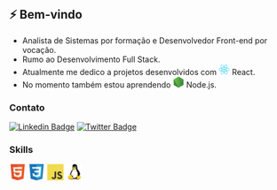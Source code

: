 ## ⚡ Bem-vindo 

- Analista de Sistemas por formação e Desenvolvedor Front-end por vocação.
- Rumo ao Desenvolvimento Full Stack.
- Atualmente me dedico a projetos desenvolvidos com <img src="https://raw.githubusercontent.com/devicons/devicon/master/icons/react/react-original.svg" alt="react" width="20" height="20" style="max-width:100%;"></img> React. 
- No momento também estou aprendendo <img src="https://raw.githubusercontent.com/devicons/devicon/master/icons/nodejs/nodejs-original.svg" alt="nodejs" width="20" height="20" style="max-width:100%;"></img> Node.js.

### Contato

[![Linkedin Badge](https://img.shields.io/badge/-LinkedIn-blue?style=flat-square&logo=Linkedin&logoColor=white&link=https://www.linkedin.com/in/cleverton-neves/)](https://www.linkedin.com/in/cleverton-neves/) [![Twitter Badge](https://img.shields.io/badge/-Twitter-blue?style=flat-square&logo=Twitter&logoColor=white&link=https://twitter.com/clevernvs/)](https://twitter.com/clevernvs)

### Skills 
<img src="https://raw.githubusercontent.com/devicons/devicon/master/icons/html5/html5-original.svg" alt="html" width="30" height="30" style="max-width:100%;"></img>
<img src="https://raw.githubusercontent.com/devicons/devicon/master/icons/css3/css3-original.svg" alt="css" width="30" height="30" style="max-width:100%;"></img>
<img src="https://raw.githubusercontent.com/devicons/devicon/master/icons/javascript/javascript-original.svg" alt="javascript" width="30" height="30" style="max-width:100%;"></img>
<img src="https://raw.githubusercontent.com/devicons/devicon/master/icons/linux/linux-original.svg" alt="linux" width="30" height="30" style="max-width:100%;"></img>
